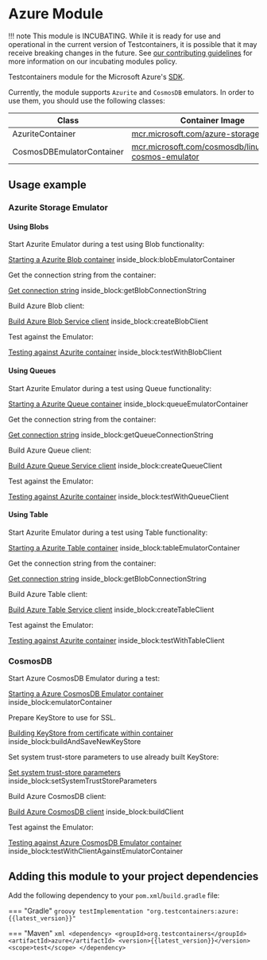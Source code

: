# Azure Module

!!! note
This module is INCUBATING. While it is ready for use and operational in the current version of Testcontainers, it is possible that it may receive breaking changes in the future. See [our contributing guidelines](/contributing/#incubating-modules) for more information on our incubating modules policy.

Testcontainers module for the Microsoft Azure's [SDK](https://github.com/Azure/azure-sdk-for-java).

Currently, the module supports `Azurite` and `CosmosDB` emulators. In order to use them, you should use the following classes:

Class | Container Image
-|-
AzuriteContainer | [mcr.microsoft.com/azure-storage/azurite](https://github.com/microsoft/containerregistry)
CosmosDBEmulatorContainer | [mcr.microsoft.com/cosmosdb/linux/azure-cosmos-emulator](https://github.com/microsoft/containerregistry)

## Usage example

### Azurite Storage Emulator

#### Using Blobs

Start Azurite Emulator during a test using Blob functionality:

<!--codeinclude-->
[Starting a Azurite Blob container](../../modules/azure/src/test/java/org/testcontainers/containers/AzuriteContainerTest.java) inside_block:blobEmulatorContainer
<!--/codeinclude-->

Get the connection string from the container:

<!--codeinclude-->
[Get connection string](../../modules/azure/src/test/java/org/testcontainers/containers/AzuriteContainerTest.java) inside_block:getBlobConnectionString
<!--/codeinclude-->

Build Azure Blob client:

<!--codeinclude-->
[Build Azure Blob Service client](../../modules/azure/src/test/java/org/testcontainers/containers/AzuriteContainerTest.java) inside_block:createBlobClient
<!--/codeinclude-->

Test against the Emulator:

<!--codeinclude-->
[Testing against Azurite container](../../modules/azure/src/test/java/org/testcontainers/containers/AzuriteContainerTest.java) inside_block:testWithBlobClient
<!--/codeinclude-->

#### Using Queues

Start Azurite Emulator during a test using Queue functionality:

<!--codeinclude-->
[Starting a Azurite Queue container](../../modules/azure/src/test/java/org/testcontainers/containers/AzuriteContainerTest.java) inside_block:queueEmulatorContainer
<!--/codeinclude-->

Get the connection string from the container:

<!--codeinclude-->
[Get connection string](../../modules/azure/src/test/java/org/testcontainers/containers/AzuriteContainerTest.java) inside_block:getQueueConnectionString
<!--/codeinclude-->

Build Azure Queue client:

<!--codeinclude-->
[Build Azure Queue Service client](../../modules/azure/src/test/java/org/testcontainers/containers/AzuriteContainerTest.java) inside_block:createQueueClient
<!--/codeinclude-->

Test against the Emulator:

<!--codeinclude-->
[Testing against Azurite container](../../modules/azure/src/test/java/org/testcontainers/containers/AzuriteContainerTest.java) inside_block:testWithQueueClient
<!--/codeinclude-->

#### Using Table

Start Azurite Emulator during a test using Table functionality:

<!--codeinclude-->
[Starting a Azurite Table container](../../modules/azure/src/test/java/org/testcontainers/containers/AzuriteContainerTest.java) inside_block:tableEmulatorContainer
<!--/codeinclude-->

Get the connection string from the container:

<!--codeinclude-->
[Get connection string](../../modules/azure/src/test/java/org/testcontainers/containers/AzuriteContainerTest.java) inside_block:getBlobConnectionString
<!--/codeinclude-->

Build Azure Table client:

<!--codeinclude-->
[Build Azure Table Service client](../../modules/azure/src/test/java/org/testcontainers/containers/AzuriteContainerTest.java) inside_block:createTableClient
<!--/codeinclude-->

Test against the Emulator:

<!--codeinclude-->
[Testing against Azurite container](../../modules/azure/src/test/java/org/testcontainers/containers/AzuriteContainerTest.java) inside_block:testWithTableClient
<!--/codeinclude-->

### CosmosDB

Start Azure CosmosDB Emulator during a test:

<!--codeinclude-->
[Starting a Azure CosmosDB Emulator container](../../modules/azure/src/test/java/org/testcontainers/containers/CosmosDBEmulatorContainerTest.java) inside_block:emulatorContainer
<!--/codeinclude-->

Prepare KeyStore to use for SSL.

<!--codeinclude-->
[Building KeyStore from certificate within container](../../modules/azure/src/test/java/org/testcontainers/containers/CosmosDBEmulatorContainerTest.java) inside_block:buildAndSaveNewKeyStore
<!--/codeinclude-->

Set system trust-store parameters to use already built KeyStore:

<!--codeinclude-->
[Set system trust-store parameters](../../modules/azure/src/test/java/org/testcontainers/containers/CosmosDBEmulatorContainerTest.java) inside_block:setSystemTrustStoreParameters
<!--/codeinclude-->

Build Azure CosmosDB client:

<!--codeinclude-->
[Build Azure CosmosDB client](../../modules/azure/src/test/java/org/testcontainers/containers/CosmosDBEmulatorContainerTest.java) inside_block:buildClient
<!--/codeinclude-->

Test against the Emulator:

<!--codeinclude-->
[Testing against Azure CosmosDB Emulator container](../../modules/azure/src/test/java/org/testcontainers/containers/CosmosDBEmulatorContainerTest.java) inside_block:testWithClientAgainstEmulatorContainer
<!--/codeinclude-->

## Adding this module to your project dependencies

Add the following dependency to your `pom.xml`/`build.gradle` file:

=== "Gradle"
    ```groovy
    testImplementation "org.testcontainers:azure:{{latest_version}}"
    ```

=== "Maven"
    ```xml
    <dependency>
        <groupId>org.testcontainers</groupId>
        <artifactId>azure</artifactId>
        <version>{{latest_version}}</version>
        <scope>test</scope>
    </dependency>
    ```

